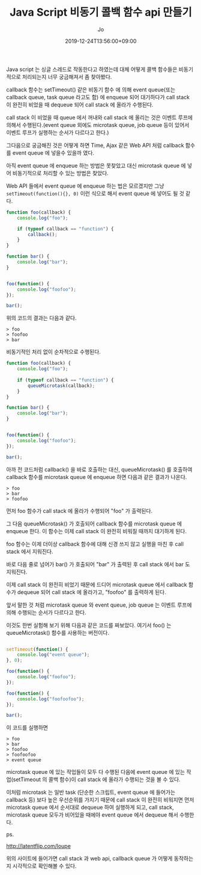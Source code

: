 ﻿---
layout: post
title: "Java Script 비동기 콜백 함수 api 만들기"
date: 2019-12-24T13:56:00+09:00
author: Jo
categories: java_script
tags: javascript java script callback microtask queue function
cover: "/assets/instacode.png"
---

Java script 는 싱글 스레드로 작동한다고 하였는데 대체 어떻게 콜백 함수들은 비동기적으로 처리되는지 너무 궁금해져서 좀 찾아봤다.


callback 함수는 setTimeout() 같은 비동기 함수 에 의해 event queue(또는 callback queue, task queue 라고도 함) 에 enqueue 되어 대기하다가 call stack 이 완전히 비었을 때 dequeue 되어 call stack 에 올라가 수행된다.
 
call stack 이 비었을 때 queue 에서 꺼내와 call stack 에 올리는 것은 이벤트 루프에 의해서 수행된다.(event queue 외에도 microtask queue, job queue 등이 있어서 이벤트 루프가 실행하는 순서가 다르다고 한다.)


그다음으로 궁금해진 것은 어떻게 하면 Time, Ajax 같은 Web API 처럼 callback 함수를 event queue 에 넣을수 있을까 였다.

아직 event queue 에 enqueue 하는 방법은 못찾았고 대신 microtask queue 에 넣어 비동기적으로 처리할 수 있는 방법은 찾았다.

Web API 들에서 event queue 에 enqueue 하는 법은 모르겠지만 그냥 `setTimeout(function(){}, 0)` 이런 식으로 해서 event queue 에 넣어도 될 것 같다.

~~~javascript
function foo(callback) {
	console.log("foo");

	if (typeof callback == "function") {
		callback();
	}
}

function bar() {
	console.log("bar");
}


foo(function() {
	console.log("foofoo");
});

bar();
~~~

위의 코드의 결과는 다음과 같다.

~~~
> foo
> foofoo
> bar
~~~


비동기적인 처리 없이 순차적으로 수행된다.

~~~javascript
function foo(callback) {
	console.log("foo");
	
	if (typeof callback == "function") {
		queueMicrotask(callback);
	}
}

function bar() {
	console.log("bar");
}


foo(function() {
	console.log("foofoo");
});

bar();
~~~

아까 전 코드처럼 callback() 을 바로 호출하는 대신, queueMicrotask() 를 호출하여 callback 함수를 microtask queue 에 enqueue 하면 다음과 같은 결과가 나온다.

~~~
> foo
> bar
> foofoo
~~~

먼저 foo 함수가 call stack 에 올라가 수행되어 "foo" 가 출력된다. 

그 다음 queueMicrotask() 가 호출되어 callback 함수를 microtask queue 에 enqueue 한다. 이 함수는 이제 call stack 이 완전히 비워질 때까지 대기하게 된다.

foo 함수는 이제 더이상 callback 함수에 대해 신경 쓰지 않고 실행을 마친 후 call stack 에서 지워진다.

바로 다음 줄로 넘어가 bar() 가 호출되어 "bar" 가 출력된 후 call stack 에서 bar 도 지워진다.

이제 call stack 이 완전히 비었기 때문에 드디어 microtask queue 에서 callback 함수가 dequeue 되어 call stack 에 올라가고, "foofoo" 를 출력하게 된다.


앞서 말한 것 처럼 microtask queue 와 event queue, job queue 는 이벤트 루프에 의해 수행되는 순서가 다르다고 한다.

이것도 한번 실험해 보기 위해 다음과 같은 코드를 짜보았다. 여기서 foo() 는 queueMicrotask() 함수를 사용하는 버전이다.
~~~javascript

setTimeout(function() {
	console.log("event queue");
}, 0);

foo(function() {
	console.log("foofoo");
});

foo(function() {
	console.log("foofoofoo");
});

bar();
~~~

이 코드를 실행하면

~~~
> foo
> bar
> foofoo
> foofoofoo
> event queue
~~~

microtask queue 에 있는 작업들이 모두 다 수행된 다음에 event queue 에 있는 작업(setTimeout 의 콜백 함수)이 call stack 에 올라가 수행되는 것을 볼 수 있다.

이처럼 microtask 는 일반 task (단순한 스크립트, event queue 에 들어가는 callback 등) 보다 높은 우선순위를 가지기 때문에 call stack 이 완전히 비워지면 먼저 microtask queue 에서 순서대로 dequeue 하여 실행하게 되고, call stack, microtask queue 모두가 비어있을 때에야 event queue 에서 dequeue 해서 수행한다.


ps. 

<http://latentflip.com/loupe>

위의 사이트에 들어가면 call stack 과 web api, callback queue 가 어떻게 동작하는지 시각적으로 확인해볼 수 있다.

